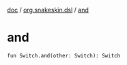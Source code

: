 [doc](../index.md) / [org.snakeskin.dsl](index.md) / [and](./and.md)

# and

`fun Switch.and(other: Switch): Switch`